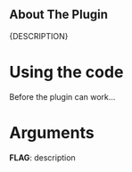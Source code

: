 ## About The Plugin

{DESCRIPTION}

# Using the code

Before the plugin can work...

# Arguments

**FLAG**: description